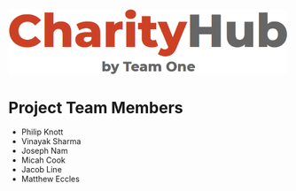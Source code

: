 ![Logo](./Website/public/img/logo.png)

# Project Team Members

- Philip Knott
- Vinayak Sharma
- Joseph Nam
- Micah Cook
- Jacob Line
- Matthew Eccles
